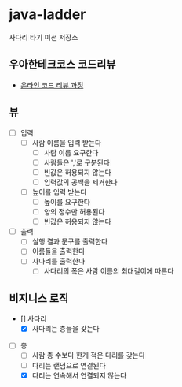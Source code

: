 # java-ladder

사다리 타기 미션 저장소

## 우아한테크코스 코드리뷰

- [온라인 코드 리뷰 과정](https://github.com/woowacourse/woowacourse-docs/blob/master/maincourse/README.md)

## 뷰
- [ ] 입력
  - [ ] 사람 이름을 입력 받는다
    - [ ] 사람 이름 요구한다
    - [ ] 사람들은 ','로 구분된다
    - [ ] 빈값은 허용되지 않는다
    - [ ] 입력값의 공백을 제거한다
  - [ ] 높이를 입력 받는다
    - [ ] 높이를 요구한다
    - [ ] 양의 정수만 허용된다
    - [ ] 빈값은 허용되지 않는다
- [ ] 출력
  - [ ] 실행 결과 문구를 출력한다
  - [ ] 이름들을 출력한다
  - [ ] 사다리를 출력한다
    - [ ] 사다리의 폭은 사람 이름의 최대길이에 따른다
  
## 비지니스 로직
- [] 사다리
  - [x] 사다리는 층들을 갖는다
- [ ] 층
  - [ ] 사람 총 수보다 한개 적은 다리를 갖는다
  - [ ] 다리는 랜덤으로 연결된다
  - [x] 다리는 연속해서 연결되지 않는다
